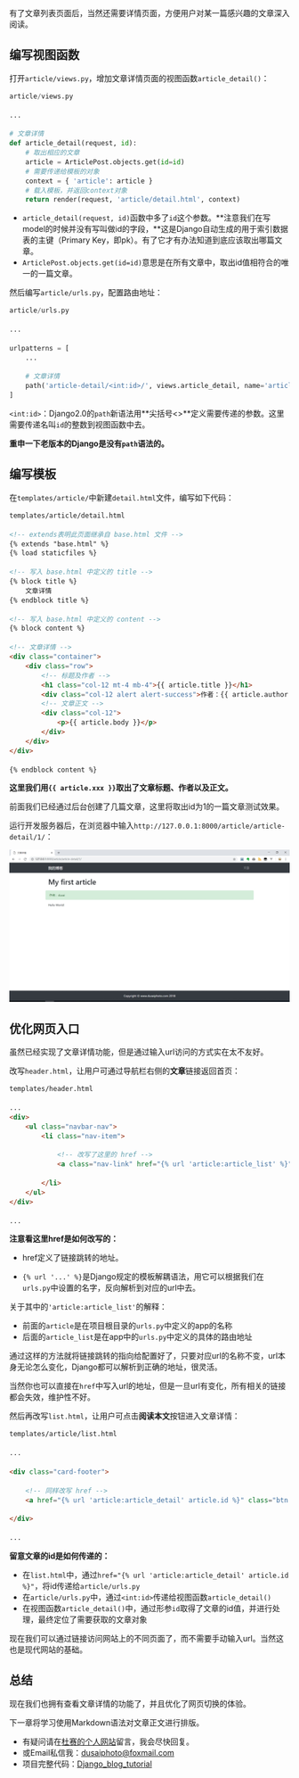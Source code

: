 有了文章列表页面后，当然还需要详情页面，方便用户对某一篇感兴趣的文章深入阅读。

## 编写视图函数

打开`article/views.py`，增加文章详情页面的视图函数`article_detail()`：

```python
article/views.py

...

# 文章详情
def article_detail(request, id):
    # 取出相应的文章
    article = ArticlePost.objects.get(id=id)
    # 需要传递给模板的对象
    context = { 'article': article }
    # 载入模板，并返回context对象
    return render(request, 'article/detail.html', context)
```

- `article_detail(request, id)`函数中多了`id`这个参数。**注意我们在写model的时候并没有写叫做id的字段，**这是Django自动生成的用于索引数据表的主键（Primary Key，即pk）。有了它才有办法知道到底应该取出哪篇文章。
- `ArticlePost.objects.get(id=id)`意思是在所有文章中，取出id值相符合的唯一的一篇文章。

然后编写`article/urls.py`，配置路由地址：

```python
article/urls.py

...

urlpatterns = [
	...
	
    # 文章详情
    path('article-detail/<int:id>/', views.article_detail, name='article_detail'),
]
```

`<int:id>`：Django2.0的`path`新语法用**尖括号<>**定义需要传递的参数。这里需要传递名叫`id`的整数到视图函数中去。

**重申一下老版本的Django是没有`path`语法的。**

## 编写模板

在`templates/article/`中新建`detail.html`文件，编写如下代码：

```html
templates/article/detail.html

<!-- extends表明此页面继承自 base.html 文件 -->
{% extends "base.html" %}
{% load staticfiles %}

<!-- 写入 base.html 中定义的 title -->
{% block title %}
    文章详情
{% endblock title %}

<!-- 写入 base.html 中定义的 content -->
{% block content %}

<!-- 文章详情 -->
<div class="container">
    <div class="row">
        <!-- 标题及作者 -->
        <h1 class="col-12 mt-4 mb-4">{{ article.title }}</h1>
        <div class="col-12 alert alert-success">作者：{{ article.author }}</div>
        <!-- 文章正文 -->
        <div class="col-12">
            <p>{{ article.body }}</p>
        </div>
    </div>
</div>

{% endblock content %}
```

**这里我们用`{{ article.xxx }}`取出了文章标题、作者以及正文。**

前面我们已经通过后台创建了几篇文章，这里将取出id为1的一篇文章测试效果。

运行开发服务器后，在浏览器中输入`http://127.0.0.1:8000/article/article-detail/1/`：

![](./assets/08.编写文章详情页面/34.jpg)

## 优化网页入口

虽然已经实现了文章详情功能，但是通过输入url访问的方式实在太不友好。

改写`header.html`，让用户可通过导航栏右侧的**文章**链接返回首页：

```html
templates/header.html

...
<div>
    <ul class="navbar-nav">
        <li class="nav-item">
        
            <!-- 改写了这里的 href --> 
            <a class="nav-link" href="{% url 'article:article_list' %}">文章</a>
          
        </li>
    </ul>
</div>

...
```

**注意看这里href是如何改写的：**

- href定义了链接跳转的地址。

- `{% url '...' %}`是Django规定的模板解耦语法，用它可以根据我们在`urls.py`中设置的名字，反向解析到对应的url中去。

关于其中的`'article:article_list'`的解释：

- 前面的`article`是在项目根目录的`urls.py`中定义的app的名称
- 后面的`article_list`是在app中的`urls.py`中定义的具体的路由地址

通过这样的方法就将链接跳转的指向给配置好了，只要对应url的名称不变，url本身无论怎么变化，Django都可以解析到正确的地址，很灵活。

当然你也可以直接在`href`中写入url的地址，但是一旦url有变化，所有相关的链接都会失效，维护性不好。

然后再改写`list.html`，让用户可点击**阅读本文**按钮进入文章详情：

```html
templates/article/list.html

...

<div class="card-footer">

    <!-- 同样改写 href -->
    <a href="{% url 'article:article_detail' article.id %}" class="btn btn-primary">阅读本文</a>
    
</div>

...
```

**留意文章的id是如何传递的：**

- 在`list.html`中，通过`href="{% url 'article:article_detail' article.id %}"`，将id传递给`article/urls.py`
- 在`article/urls.py`中，通过`<int:id>`传递给视图函数`article_detail()`
- 在视图函数`article_detail()`中，通过形参`id`取得了文章的id值，并进行处理，最终定位了需要获取的文章对象

现在我们可以通过链接访问网站上的不同页面了，而不需要手动输入url。当然这也是现代网站的基础。

## 总结

现在我们也拥有查看文章详情的功能了，并且优化了网页切换的体验。

下一章将学习使用Markdown语法对文章正文进行排版。

- 有疑问请在[杜赛的个人网站](http://www.dusaiphoto.com)留言，我会尽快回复。
- 或Email私信我：dusaiphoto@foxmail.com
- 项目完整代码：[Django_blog_tutorial](https://github.com/stacklens/django_blog_tutorial)
